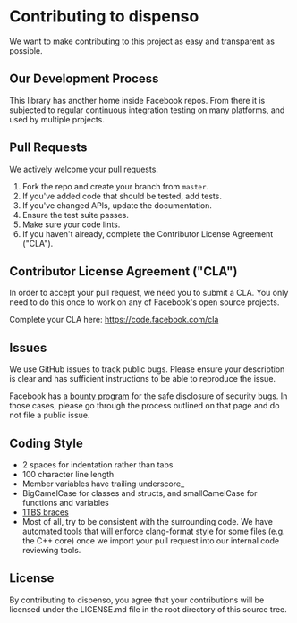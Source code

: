 # Contributing to dispenso
We want to make contributing to this project as easy and transparent as
possible.

## Our Development Process
This library has another home inside Facebook repos.  From there it is subjected to regular continuous integration testing on many platforms, and used by multiple projects.  

## Pull Requests
We actively welcome your pull requests.

1. Fork the repo and create your branch from `master`.
2. If you've added code that should be tested, add tests.
3. If you've changed APIs, update the documentation.
4. Ensure the test suite passes.
5. Make sure your code lints.
6. If you haven't already, complete the Contributor License Agreement ("CLA").

## Contributor License Agreement ("CLA")
In order to accept your pull request, we need you to submit a CLA. You only need
to do this once to work on any of Facebook's open source projects.

Complete your CLA here: <https://code.facebook.com/cla>

## Issues
We use GitHub issues to track public bugs. Please ensure your description is
clear and has sufficient instructions to be able to reproduce the issue.

Facebook has a [bounty program](https://www.facebook.com/whitehat/) for the safe
disclosure of security bugs. In those cases, please go through the process
outlined on that page and do not file a public issue.

## Coding Style  
* 2 spaces for indentation rather than tabs
* 100 character line length
* Member variables have trailing underscore_
* BigCamelCase for classes and structs, and smallCamelCase for functions and variables
* [1TBS braces](https://en.wikipedia.org/wiki/Indentation_style#Variant:_1TBS_(OTBS))
* Most of all, try to be consistent with the surrounding code.  We have automated tools that will
  enforce clang-format style for some files (e.g. the C++ core) once we import your pull request
  into our internal code reviewing tools.

## License
By contributing to dispenso, you agree that your contributions will be licensed
under the LICENSE.md file in the root directory of this source tree.